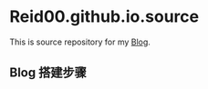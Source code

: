 # Reid00.github.io.source
This is source repository for my [Blog](https://Reid00.github.io).

## Blog 搭建步骤

